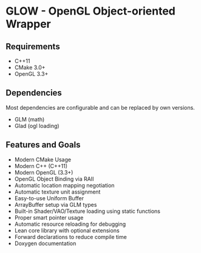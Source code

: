 # GLOW - OpenGL Object-oriented Wrapper

## Requirements

* C++11
* CMake 3.0+
* OpenGL 3.3+

## Dependencies

Most dependencies are configurable and can be replaced by own versions.

* GLM (math)
* Glad (ogl loading)

## Features and Goals

* Modern CMake Usage
* Modern C++ (C++11)
* Modern OpenGL (3.3+)
* OpenGL Object Binding via RAII
* Automatic location mapping negotiation
* Automatic texture unit assignment
* Easy-to-use Uniform Buffer
* ArrayBuffer setup via GLM types
* Built-in Shader/VAO/Texture loading using static functions
* Proper smart pointer usage
* Automatic resource reloading for debugging
* Lean core library with optional extensions
* Forward declarations to reduce compile time
* Doxygen documentation
